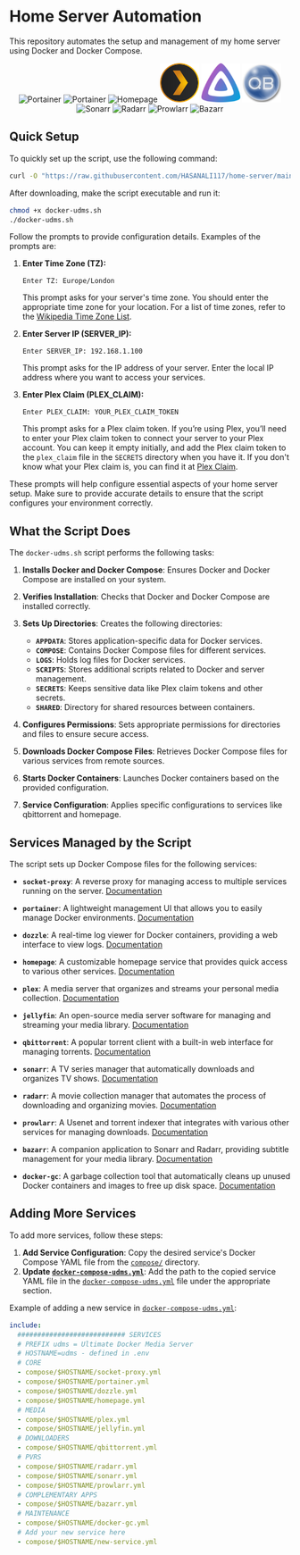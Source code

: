 # Home Server Automation

This repository automates the setup and management of my home server using Docker and Docker Compose.

<p align="center">
  <img src="https://upload.wikimedia.org/wikipedia/commons/e/ea/Docker_%28container_engine%29_logo_%28cropped%29.png" alt="Portainer" width="100" height="70">
  <img src="https://res.cloudinary.com/canonical/image/fetch/f_auto,q_auto,fl_sanitize,c_fill,w_200,h_200/https://api.charmhub.io/api/v1/media/download/charm_Owpj9CsDEMZwVtup3ZTxxs0FtyvDqb2o_icon_5cef79c2d18f67464f39c8f2cf2d7ebb815b0071f04d3ffbb94f49fddd3ab666.png" alt="Portainer" width="70" height="70">
  <img src="https://avatars.githubusercontent.com/u/122929872?v=4" alt="Homepage" width="70" height="70">
  <img src="https://raw.githubusercontent.com/linuxserver/docker-templates/master/linuxserver.io/img/plex-logo.png" alt="Plex" width="70" height="70">
  <img src="https://raw.githubusercontent.com/linuxserver/docker-templates/master/linuxserver.io/img/jellyfin-logo.png" alt="Jellyfin" width="70" height="70">
  <img src="https://github.com/linuxserver/docker-templates/raw/master/linuxserver.io/img/qbittorrent-icon.png" alt="qBittorrent" width="70" height="70">
  <img src="https://github.com/Sonarr/Sonarr/raw/develop/Logo/256.png" alt="Sonarr" width="70" height="70">
  <img src="https://raw.githubusercontent.com/linuxserver/docker-templates/master/linuxserver.io/img/radarr.png" alt="Radarr" width="70" height="70">
  <img src="https://raw.githubusercontent.com/linuxserver/docker-templates/master/linuxserver.io/img/prowlarr-banner.png" alt="Prowlarr" width="70" height="70">
  <img src="https://raw.githubusercontent.com/linuxserver/docker-templates/master/linuxserver.io/img/bazarr.png" alt="Bazarr" width="70" height="70">
</p>

## Quick Setup

To quickly set up the script, use the following command:

```bash
curl -O "https://raw.githubusercontent.com/HASANALI117/home-server/main/docker-udms.sh"
```

After downloading, make the script executable and run it:

```bash
chmod +x docker-udms.sh
./docker-udms.sh
```

Follow the prompts to provide configuration details. Examples of the prompts are:

1. **Enter Time Zone (TZ):**

   ```
   Enter TZ: Europe/London
   ```

   This prompt asks for your server's time zone. You should enter the appropriate time zone for your location. For a list of time zones, refer to the [Wikipedia Time Zone List](https://en.wikipedia.org/wiki/List_of_tz_database_time_zones).

2. **Enter Server IP (SERVER_IP):**

   ```
   Enter SERVER_IP: 192.168.1.100
   ```

   This prompt asks for the IP address of your server. Enter the local IP address where you want to access your services.

3. **Enter Plex Claim (PLEX_CLAIM):**
   ```
   Enter PLEX_CLAIM: YOUR_PLEX_CLAIM_TOKEN
   ```
   This prompt asks for a Plex claim token. If you’re using Plex, you’ll need to enter your Plex claim token to connect your server to your Plex account. You can keep it empty initially, and add the Plex claim token to the `plex_claim` file in the `SECRETS` directory when you have it. If you don't know what your Plex claim is, you can find it at [Plex Claim](https://plex.tv/claim).

These prompts will help configure essential aspects of your home server setup. Make sure to provide accurate details to ensure that the script configures your environment correctly.

## What the Script Does

The `docker-udms.sh` script performs the following tasks:

1. **Installs Docker and Docker Compose**: Ensures Docker and Docker Compose are installed on your system.

2. **Verifies Installation**: Checks that Docker and Docker Compose are installed correctly.

3. **Sets Up Directories**: Creates the following directories:

   - **`APPDATA`**: Stores application-specific data for Docker services.
   - **`COMPOSE`**: Contains Docker Compose files for different services.
   - **`LOGS`**: Holds log files for Docker services.
   - **`SCRIPTS`**: Stores additional scripts related to Docker and server management.
   - **`SECRETS`**: Keeps sensitive data like Plex claim tokens and other secrets.
   - **`SHARED`**: Directory for shared resources between containers.

4. **Configures Permissions**: Sets appropriate permissions for directories and files to ensure secure access.

5. **Downloads Docker Compose Files**: Retrieves Docker Compose files for various services from remote sources.

6. **Starts Docker Containers**: Launches Docker containers based on the provided configuration.

7. **Service Configuration**: Applies specific configurations to services like qbittorrent and homepage.

## Services Managed by the Script

The script sets up Docker Compose files for the following services:

- **`socket-proxy`**: A reverse proxy for managing access to multiple services running on the server. [Documentation](https://github.com/Tecnativa/docker-socket-proxy?tab=readme-ov-file#supported-api-versions)

- **`portainer`**: A lightweight management UI that allows you to easily manage Docker environments. [Documentation](https://docs.portainer.io/)

- **`dozzle`**: A real-time log viewer for Docker containers, providing a web interface to view logs. [Documentation](https://dozzle.dev/guide/getting-started)

- **`homepage`**: A customizable homepage service that provides quick access to various other services. [Documentation](https://gethomepage.dev/latest/installation/docker/)

- **`plex`**: A media server that organizes and streams your personal media collection. [Documentation](https://docs.linuxserver.io/images/docker-plex/)

- **`jellyfin`**: An open-source media server software for managing and streaming your media library. [Documentation](https://docs.linuxserver.io/images/docker-jellyfin/)

- **`qbittorrent`**: A popular torrent client with a built-in web interface for managing torrents. [Documentation](https://docs.linuxserver.io/images/docker-qbittorrent/)

- **`sonarr`**: A TV series manager that automatically downloads and organizes TV shows. [Documentation](https://docs.linuxserver.io/images/docker-sonarr/)

- **`radarr`**: A movie collection manager that automates the process of downloading and organizing movies. [Documentation](https://docs.linuxserver.io/images/docker-radarr/)

- **`prowlarr`**: A Usenet and torrent indexer that integrates with various other services for managing downloads. [Documentation](https://docs.linuxserver.io/images/docker-prowlarr/)

- **`bazarr`**: A companion application to Sonarr and Radarr, providing subtitle management for your media library. [Documentation](https://docs.linuxserver.io/images/docker-bazarr/)

- **`docker-gc`**: A garbage collection tool that automatically cleans up unused Docker containers and images to free up disk space. [Documentation](https://github.com/clockworksoul/docker-gc-cron)

## Adding More Services

To add more services, follow these steps:

1. **Add Service Configuration**: Copy the desired service's Docker Compose YAML file from the [`compose/`]() directory.
2. **Update [`docker-compose-udms.yml`]()**: Add the path to the copied service YAML file in the [`docker-compose-udms.yml`]() file under the appropriate section.

Example of adding a new service in [`docker-compose-udms.yml`]():

```yml
include:
  ########################### SERVICES
  # PREFIX udms = Ultimate Docker Media Server
  # HOSTNAME=udms - defined in .env
  # CORE
  - compose/$HOSTNAME/socket-proxy.yml
  - compose/$HOSTNAME/portainer.yml
  - compose/$HOSTNAME/dozzle.yml
  - compose/$HOSTNAME/homepage.yml
  # MEDIA
  - compose/$HOSTNAME/plex.yml
  - compose/$HOSTNAME/jellyfin.yml
  # DOWNLOADERS
  - compose/$HOSTNAME/qbittorrent.yml
  # PVRS
  - compose/$HOSTNAME/radarr.yml
  - compose/$HOSTNAME/sonarr.yml
  - compose/$HOSTNAME/prowlarr.yml
  # COMPLEMENTARY APPS
  - compose/$HOSTNAME/bazarr.yml
  # MAINTENANCE
  - compose/$HOSTNAME/docker-gc.yml
  # Add your new service here
  - compose/$HOSTNAME/new-service.yml
```
